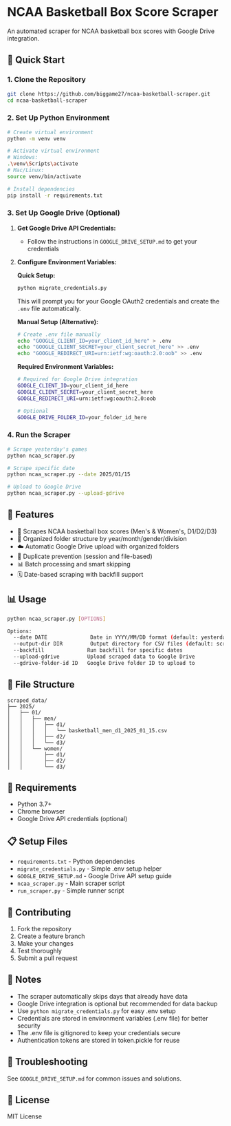 # NCAA Basketball Box Score Scraper

An automated scraper for NCAA basketball box scores with Google Drive integration.

## 🚀 Quick Start

### 1. Clone the Repository
```bash
git clone https://github.com/biggame27/ncaa-basketball-scraper.git
cd ncaa-basketball-scraper
```

### 2. Set Up Python Environment
```bash
# Create virtual environment
python -m venv venv

# Activate virtual environment
# Windows:
.\venv\Scripts\activate
# Mac/Linux:
source venv/bin/activate

# Install dependencies
pip install -r requirements.txt
```

### 3. Set Up Google Drive (Optional)
1. **Get Google Drive API Credentials:**
   - Follow the instructions in `GOOGLE_DRIVE_SETUP.md` to get your credentials

2. **Configure Environment Variables:**
   
   **Quick Setup:**
   ```bash
   python migrate_credentials.py
   ```
   This will prompt you for your Google OAuth2 credentials and create the `.env` file automatically.
   
   **Manual Setup (Alternative):**
   ```bash
   # Create .env file manually
   echo "GOOGLE_CLIENT_ID=your_client_id_here" > .env
   echo "GOOGLE_CLIENT_SECRET=your_client_secret_here" >> .env
   echo "GOOGLE_REDIRECT_URI=urn:ietf:wg:oauth:2.0:oob" >> .env
   ```
   
   **Required Environment Variables:**
   ```bash
   # Required for Google Drive integration
   GOOGLE_CLIENT_ID=your_client_id_here
   GOOGLE_CLIENT_SECRET=your_client_secret_here
   GOOGLE_REDIRECT_URI=urn:ietf:wg:oauth:2.0:oob
   
   # Optional
   GOOGLE_DRIVE_FOLDER_ID=your_folder_id_here
   ```

### 4. Run the Scraper
```bash
# Scrape yesterday's games
python ncaa_scraper.py

# Scrape specific date
python ncaa_scraper.py --date 2025/01/15

# Upload to Google Drive
python ncaa_scraper.py --upload-gdrive
```

## 📁 Features

- 🏀 Scrapes NCAA basketball box scores (Men's & Women's, D1/D2/D3)
- 📁 Organized folder structure by year/month/gender/division
- ☁️ Automatic Google Drive upload with organized folders
- 🔄 Duplicate prevention (session and file-based)
- 📊 Batch processing and smart skipping
- 🗓️ Date-based scraping with backfill support

## 📊 Usage

```bash
python ncaa_scraper.py [OPTIONS]

Options:
  --date DATE              Date in YYYY/MM/DD format (default: yesterday)
  --output-dir DIR         Output directory for CSV files (default: scraped_data)
  --backfill              Run backfill for specific dates
  --upload-gdrive         Upload scraped data to Google Drive
  --gdrive-folder-id ID   Google Drive folder ID to upload to
```

## 📂 File Structure

```
scraped_data/
├── 2025/
│   ├── 01/
│   │   ├── men/
│   │   │   ├── d1/
│   │   │   │   └── basketball_men_d1_2025_01_15.csv
│   │   │   ├── d2/
│   │   │   └── d3/
│   │   └── women/
│   │       ├── d1/
│   │       ├── d2/
│   │       └── d3/
```

## 🔧 Requirements

- Python 3.7+
- Chrome browser
- Google Drive API credentials (optional)

## 📋 Setup Files

- `requirements.txt` - Python dependencies
- `migrate_credentials.py` - Simple .env setup helper
- `GOOGLE_DRIVE_SETUP.md` - Google Drive API setup guide
- `ncaa_scraper.py` - Main scraper script
- `run_scraper.py` - Simple runner script

## 🤝 Contributing

1. Fork the repository
2. Create a feature branch
3. Make your changes
4. Test thoroughly
5. Submit a pull request

## 📝 Notes

- The scraper automatically skips days that already have data
- Google Drive integration is optional but recommended for data backup
- Use `python migrate_credentials.py` for easy .env setup
- Credentials are stored in environment variables (.env file) for better security
- The .env file is gitignored to keep your credentials secure
- Authentication tokens are stored in token.pickle for reuse

## 🐛 Troubleshooting

See `GOOGLE_DRIVE_SETUP.md` for common issues and solutions.

## 📄 License

MIT License